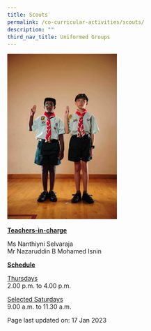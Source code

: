 ```yaml
---
title: Scouts
permalink: /co-curricular-activities/scouts/
description: ""
third_nav_title: Uniformed Groups
---
```

<img style="width: 50%;" src="/images/scouts.jpeg">
<p><u><strong>Teachers-in-charge</strong></u></p>
<p>Ms Nanthiyni Selvaraja<br />Mr Nazaruddin B Mohamed Isnin</p>
<p><u><strong>Schedule</strong></u></p>
<p><u>Thursdays<br /></u>2.00 p.m. to 4.00 p.m.</p>
<p><u>Selected Saturdays<br /></u>9.00 a.m. to 11.30 a.m.</p>
<p>Page last updated on: 17 Jan 2023</p>